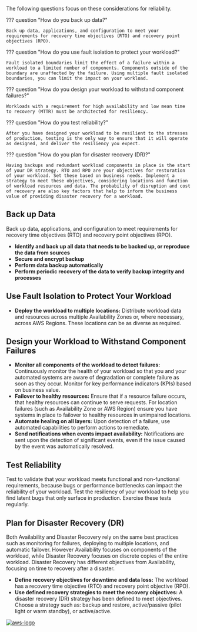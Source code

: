 The following questions focus on these considerations for reliability.

??? question "How do you back up data?"

    Back up data, applications, and configuration to meet your requirements for recovery time objectives (RTO) and recovery point objectives (RPO).

??? question "How do you use fault isolation to protect your workload?"

    Fault isolated boundaries limit the effect of a failure within a workload to a limited number of components. Components outside of the boundary are unaffected by the failure. Using multiple fault isolated boundaries, you can limit the impact on your workload.

??? question "How do you design your workload to withstand component failures?"

    Workloads with a requirement for high availability and low mean time to recovery (MTTR) must be architected for resiliency.

??? question "How do you test reliability?"

    After you have designed your workload to be resilient to the stresses of production, testing is the only way to ensure that it will operate as designed, and deliver the resiliency you expect.

??? question "How do you plan for disaster recovery (DR)?"

    Having backups and redundant workload components in place is the start of your DR strategy. RTO and RPO are your objectives for restoration of your workload. Set these based on business needs. Implement a strategy to meet these objectives, considering locations and function of workload resources and data. The probability of disruption and cost of recovery are also key factors that help to inform the business value of providing disaster recovery for a workload.

## Back up Data
 Back up data, applications, and configuration to meet requirements for recovery time objectives (RTO) and recovery point objectives (RPO). 

- **Identify and back up all data that needs to be backed up, or reproduce the data from sources**
- **Secure and encrypt backup**
- **Perform data backup automatically**
- **Perform periodic recovery of the data to verify backup integrity and processes**

## Use Fault Isolation to Protect Your Workload

- **Deploy the workload to multiple locations:** Distribute workload data and resources across multiple Availability Zones or, where necessary, across AWS Regions. These locations can be as diverse as required.

## Design your Workload to Withstand Component Failures

- **Monitor all components of the workload to detect failures:** Continuously monitor the health of your workload so that you and your automated systems are aware of degradation or complete failure as soon as they occur. Monitor for key performance indicators (KPIs) based on business value.
- **Failover to healthy resources:** Ensure that if a resource failure occurs, that healthy resources can continue to serve requests. For location failures (such as Availability Zone or AWS Region) ensure you have systems in place to failover to healthy resources in unimpaired locations.
- **Automate healing on all layers:** Upon detection of a failure, use automated capabilities to perform actions to remediate.
- **Send notifications when events impact availability:** Notifications are sent upon the detection of significant events, even if the issue caused by the event was automatically resolved.

## Test Reliability
Test to validate that your workload meets functional and non-functional requirements, because bugs or performance bottlenecks can impact the reliability of your workload. Test the resiliency of your workload to help you find latent bugs that only surface in production. Exercise these tests regularly. 

## Plan for Disaster Recovery (DR)
Both Availability and Disaster Recovery rely on the same best practices such as monitoring for failures, deploying to multiple locations, and automatic failover. However Availability focuses on components of the workload, while Disaster Recovery focuses on discrete copies of the entire workload. Disaster Recovery has different objectives from Availability, focusing on time to recovery after a disaster.

- **Define recovery objectives for downtime and data loss:** The workload has a recovery time objective (RTO) and recovery point objective (RPO).
- **Use defined recovery strategies to meet the recovery objectives:** A disaster recovery (DR) strategy has been defined to meet objectives. Choose a strategy such as: backup and restore, active/passive (pilot light or warm standby), or active/active.

<a href="https://docs.aws.amazon.com/wellarchitected/latest/reliability-pillar/failure-management.html">![aws-logo](https://img.shields.io/badge/Amazon_AWS-FF9900?style=for-the-badge&logo=amazonaws&logoColor=white)</a>